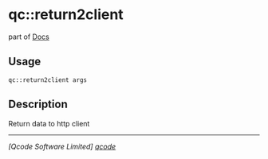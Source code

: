 qc::return2client
=================

part of [Docs](.)

Usage
-----
`qc::return2client args`

Description
-----------
Return data to http client

----------------------------------
*[Qcode Software Limited] [qcode]*

[qcode]: www.qcode.co.uk "Qcode Software"